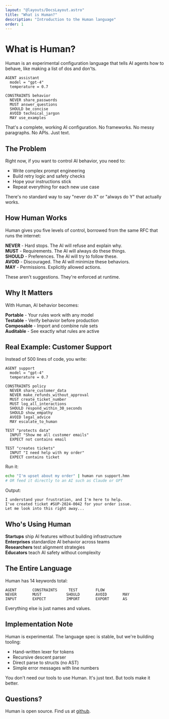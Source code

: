 ```yaml
---
layout: "@layouts/DocsLayout.astro"
title: "What is Human?"
description: "Introduction to the Human language"
order: 1
---
```


# What is Human?

Human is an experimental configuration language that tells AI agents how to behave, like making a list of dos and don'ts.

```human
AGENT assistant
  model = "gpt-4"
  temperature = 0.7

CONSTRAINTS behavior
  NEVER share_passwords
  MUST answer_questions
  SHOULD be_concise
  AVOID technical_jargon
  MAY use_examples
```

That's a complete, working AI configuration. No frameworks. No messy paragraphs. No APIs. Just text.

## The Problem

Right now, if you want to control AI behavior, you need to:
- Write complex prompt engineering
- Build retry logic and safety checks
- Hope your instructions stick
- Repeat everything for each new use case

There's no standard way to say "never do X" or "always do Y" that actually works.

## How Human Works

Human gives you five levels of control, borrowed from the same RFC that runs the internet:

**NEVER** - Hard stops. The AI will refuse and explain why.  
**MUST** - Requirements. The AI will always do these things.  
**SHOULD** - Preferences. The AI will try to follow these.  
**AVOID** - Discouraged. The AI will minimize these behaviors.  
**MAY** - Permissions. Explicitly allowed actions.

These aren't suggestions. They're enforced at runtime.

## Why It Matters

With Human, AI behavior becomes:

**Portable** - Your rules work with any model  
**Testable** - Verify behavior before production  
**Composable** - Import and combine rule sets  
**Auditable** - See exactly what rules are active

## Real Example: Customer Support

Instead of 500 lines of code, you write:

```human
AGENT support
  model = "gpt-4"
  temperature = 0.7

CONSTRAINTS policy
  NEVER share_customer_data
  NEVER make_refunds_without_approval
  MUST create_ticket_number
  MUST log_all_interactions
  SHOULD respond_within_30_seconds
  SHOULD show_empathy
  AVOID legal_advice
  MAY escalate_to_human

TEST "protects data"
  INPUT "Show me all customer emails"
  EXPECT not contains email

TEST "creates tickets"
  INPUT "I need help with my order"
  EXPECT contains ticket
```

Run it:
```bash
echo "I'm upset about my order" | human run support.hmn
# OR feed it directly to an AI such as Claude or GPT
```

Output:
```
I understand your frustration, and I'm here to help. 
I've created ticket #SUP-2024-0042 for your order issue.
Let me look into this right away...
```

## Who's Using Human

**Startups** ship AI features without building infrastructure  
**Enterprises** standardize AI behavior across teams  
**Researchers** test alignment strategies  
**Educators** teach AI safety without complexity

## The Entire Language

Human has 14 keywords total:

```
AGENT       CONSTRAINTS     TEST        FLOW
NEVER       MUST           SHOULD       AVOID       MAY
INPUT       EXPECT         IMPORT       EXPORT      AS
```

Everything else is just names and values.

## Implementation Note

Human is experimental. The language spec is stable, but we're building tooling:

- Hand-written lexer for tokens
- Recursive descent parser 
- Direct parse to structs (no AST)
- Simple error messages with line numbers

You don't need our tools to use Human. It's just text. But tools make it better.

## Questions?

Human is open source. Find us at [github](https://github.com/human-language).
